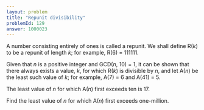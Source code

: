 ```yaml
---
layout: problem
title: "Repunit divisibility"
problemId: 129
answer: 1000023
---
```

A number consisting entirely of ones is called a repunit. We shall define R(*k*) to be a repunit of length *k*; for example, R(6) = 111111.

Given that *n* is a positive integer and GCD(*n*, 10) = 1, it can be shown that there always exists a value, *k*, for which R(*k*) is divisible by *n*, and let A(*n*) be the least such value of *k*; for example, A(7) = 6 and A(41) = 5.

The least value of *n* for which A(*n*) first exceeds ten is 17.

Find the least value of *n* for which A(*n*) first exceeds one-million.
